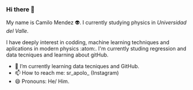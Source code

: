 ### Hi there 👋

My name is Camilo Mendez 👽. I currently studying physics in _Universidad del Valle_.

I have deeply interest in codding, machine learning techniques and aplications in modern physics :atom:. I'm currently studing regression and data tecniques and learning about gitHub.

- 🌱 I’m currently learning data tecniques and GitHub.
- 📫 How to reach me: sr_apolo_ (Instagram)
- 😄 Pronouns: He/ Him.

<!--
**srapolo052/srapolo052** is a ✨ _special_ ✨ repository because its `README.md` (this file) appears on your GitHub profile.

Here are some ideas to get you started:

- 🔭 I’m currently working on ...
- 🌱 I’m currently learning ...
- 👯 I’m looking to collaborate on ...
- 🤔 I’m looking for help with ...
- 💬 Ask me about ...
- 📫 How to reach me: ...
- 😄 Pronouns: ...
- ⚡ Fun fact: ...
-->
